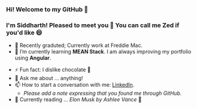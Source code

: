 ### Hi! Welcome to my GitHub 👋
### I'm Siddharth! Pleased to meet you 🤝 You can call me Zed if you'd like 😄

- 👜 Recently graduted; Currently work at Freddie Mac.
- 🌱 I’m currently learning **MEAN Stack**. I am always improving my portfolio using **Angular**.
<!-- - :atom: I'm planning to dedicate my near future to learning. -->
- ⚡ Fun fact: I dislike chocolate 🍫
- 💬 Ask me about ... anything!
- 📫 How to start a conversation with me: [LinkedIn](https://www.linkedin.com/in/sidharthpatel01/).
  - _Please add a note expressing that you found me through GitHub._
- 📙 Currently reading ... _Elon Musk by Ashlee Vance_ 🦊


<!-- - 🔭 I’m currently working on Angular -->
<!-- - 👯 I’m looking to collaborate on ... -->
<!-- - 🤔 I’m looking for help with ... -->
